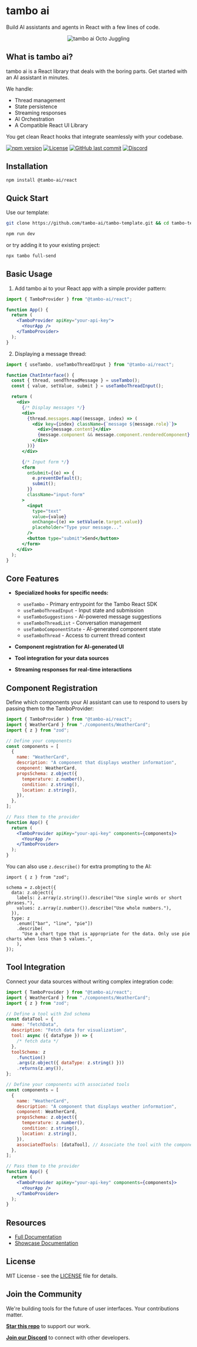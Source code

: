 # tambo ai

Build AI assistants and agents in React with a few lines of code.

<p align="center">
  <img src="../assets/tambo-animation.gif" alt="tambo ai Octo Juggling">
</p>

## What is tambo ai?

tambo ai is a React library that deals with the boring parts. Get started with an AI assistant in minutes.

We handle:

- Thread management
- State persistence
- Streaming responses
- AI Orchestration
- A Compatible React UI Library

You get clean React hooks that integrate seamlessly with your codebase.

[![npm version](https://img.shields.io/npm/v/@tambo-ai/react.svg)](https://www.npmjs.com/package/@tambo-ai/react)
[![License](https://img.shields.io/github/license/tambo-ai/tambo.svg)](https://github.com/tambo-ai/tambo/blob/main/LICENSE)
[![GitHub last commit](https://img.shields.io/github/last-commit/tambo-ai/tambo.svg)](https://github.com/tambo-ai/tambo/commits/main)
[![Discord](https://img.shields.io/badge/chat-on%20discord-blue.svg)](https://discord.gg/dJNvPEHth6)

## Installation

```bash
npm install @tambo-ai/react
```

## Quick Start

Use our template:

```bash
git clone https://github.com/tambo-ai/tambo-template.git && cd tambo-template && npm install && npx tambo init

npm run dev
```

or try adding it to your existing project:

```bash
npx tambo full-send
```

## Basic Usage

1. Add tambo ai to your React app with a simple provider pattern:

```jsx
import { TamboProvider } from "@tambo-ai/react";

function App() {
  return (
    <TamboProvider apiKey="your-api-key">
      <YourApp />
    </TamboProvider>
  );
}
```

2. Displaying a message thread:

```jsx
import { useTambo, useTamboThreadInput } from "@tambo-ai/react";

function ChatInterface() {
  const { thread, sendThreadMessage } = useTambo();
  const { value, setValue, submit } = useTamboThreadInput();

  return (
    <div>
      {/* Display messages */}
      <div>
        {thread.messages.map((message, index) => (
          <div key={index} className={`message ${message.role}`}>
            <div>{message.content}</div>
            {message.component && message.component.renderedComponent}
          </div>
        ))}
      </div>

      {/* Input form */}
      <form
        onSubmit={(e) => {
          e.preventDefault();
          submit();
        }}
        className="input-form"
      >
        <input
          type="text"
          value={value}
          onChange={(e) => setValue(e.target.value)}
          placeholder="Type your message..."
        />
        <button type="submit">Send</button>
      </form>
    </div>
  );
}
```

## Core Features

- **Specialized hooks for specific needs:**

  - `useTambo` - Primary entrypoint for the Tambo React SDK
  - `useTamboThreadInput` - Input state and submission
  - `useTamboSuggestions` - AI-powered message suggestions
  - `useTamboThreadList` - Conversation management
  - `useTamboComponentState` - AI-generated component state
  - `useTamboThread` - Access to current thread context

- **Component registration for AI-generated UI**
- **Tool integration for your data sources**
- **Streaming responses for real-time interactions**

## Component Registration

Define which components your AI assistant can use to respond to users by passing them to the TamboProvider:

```jsx
import { TamboProvider } from "@tambo-ai/react";
import { WeatherCard } from "./components/WeatherCard";
import { z } from "zod";

// Define your components
const components = [
  {
    name: "WeatherCard",
    description: "A component that displays weather information",
    component: WeatherCard,
    propsSchema: z.object({
      temperature: z.number(),
      condition: z.string(),
      location: z.string(),
    }),
  },
];

// Pass them to the provider
function App() {
  return (
    <TamboProvider apiKey="your-api-key" components={components}>
      <YourApp />
    </TamboProvider>
  );
}
```

You can also use `z.describe()` for extra prompting to the AI:

```tsx
import { z } from "zod";

schema = z.object({
  data: z.object({
    labels: z.array(z.string()).describe("Use single words or short phrases."),
    values: z.array(z.number()).describe("Use whole numbers."),
  }),
  type: z
    .enum(["bar", "line", "pie"])
    .describe(
      "Use a chart type that is appropriate for the data. Only use pie charts when less than 5 values.",
    ),
});
```

## Tool Integration

Connect your data sources without writing complex integration code:

```jsx
import { TamboProvider } from "@tambo-ai/react";
import { WeatherCard } from "./components/WeatherCard";
import { z } from "zod";

// Define a tool with Zod schema
const dataTool = {
  name: "fetchData",
  description: "Fetch data for visualization",
  tool: async ({ dataType }) => {
    /* fetch data */
  },
  toolSchema: z
    .function()
    .args(z.object({ dataType: z.string() }))
    .returns(z.any()),
};

// Define your components with associated tools
const components = [
  {
    name: "WeatherCard",
    description: "A component that displays weather information",
    component: WeatherCard,
    propsSchema: z.object({
      temperature: z.number(),
      condition: z.string(),
      location: z.string(),
    }),
    associatedTools: [dataTool], // Associate the tool with the component
  },
];

// Pass them to the provider
function App() {
  return (
    <TamboProvider apiKey="your-api-key" components={components}>
      <YourApp />
    </TamboProvider>
  );
}
```

## Resources

- [Full Documentation](https://tambo.co/docs)
- [Showcase Documentation](../showcase/README.md)

## License

MIT License - see the [LICENSE](../LICENSE) file for details.

## Join the Community

We're building tools for the future of user interfaces. Your contributions matter.

**[Star this repo](https://github.com/tambo-ai/tambo)** to support our work.

**[Join our Discord](https://discord.gg/dJNvPEHth6)** to connect with other developers.
